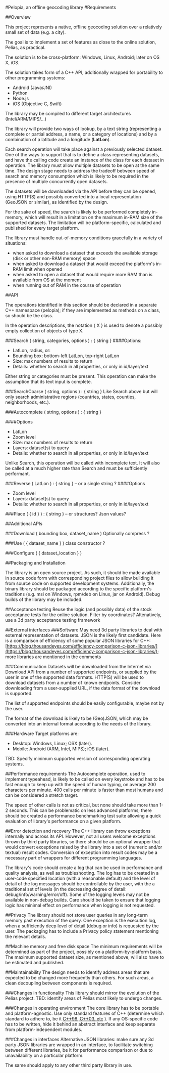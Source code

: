 #Pelopia, an offline geocoding library
#Requirements

##Overview

This project represents a native, offline geocoding solution over a relatively small set of data (e.g. a city).

The goal is to implement a set of features as close to the online solution, Pelias, as practical.

The solution is to be cross-platform: Windows, Linux, Android; later on OS X, iOS.

The solution takes form of a C++ API, additionally wrapped for portability to other programming systems:

- Android (Java/JNI)
- Python
- Node.js
- iOS (Objective C, Swift) 

The library may be compiled to different target architectures (Intel/ARM/MIPS/...)

The library will provide two ways of lookup, by a text string (representing a complete or partial address, a name, or a category of locations) and by a combination of a latitude and a longitude (**LatLon**). 

Each search operation will take place against a previously selected dataset. One of the ways to support that is to define a class representing datasets, and have the calling code create an instance of the class for each dataset in operation. The library must allow multiple datasets to be open at the same time. The design stage needs to address the tradeoff between speed of search and memory consumption which is likely to be required in the presence of multiple concurrently open datasets. 
    
The datasets will be downloaded via the API before they can be opened, using HTTP(S) and possibly converted into a local representation (GeoJSON or similar), as identified by the design.

For the sake of speed, the search is likely to be performed completely in-memory, which will result in a limitation on the maximum in-RAM size of the supported datasets. The limitation will be platform-specific, calculated and published for every target platform. 

The library must handle out-of-memory conditions gracefully in a variety of situations:

- when asked to download a dataset that exceeds the available storage (disk or other non-RAM memory) space
- when asked to download a dataset that would exceed the platform's in-RAM limit when opened
- when asked to open a dataset that would require more RAM than is available from OS at the moment
- when running out of RAM in the course of operation

##API

The operations identified in this section should be declared in a separate C++ namespace (pelopia); if they are implemented as methods on a class, so should be the class.

In the operation descriptions, the notation { X } is used to denote a possibly empty collection of objects of type X.  

###Search ( string, categories, options ) : { string }
####Options:
- LatLon, radius, or:
- Bounding box: bottom-left LatLon, top-right LatLon
- Size: max numbers of results to return
- Details: whether to search in all properties, or only in id/layer/text

Either string or categories must be present.
This operation can make the assumption that its text input is complete. 

###SearchCoarse ( string, options ) : { string }
 Like Search above but will only search administrative regions (countries, states, counties, neighborhoods, etc.).

###Autocomplete ( string, options ) : { string }

####Options
- LatLon
- Zoom level
- Size: max numbers of results to return
- Layers: dataset(s) to query
- Details: whether to search in all properties, or only in id/layer/text

Unlike Search, this operation will be called with incomplete text. It will also be called at a much higher rate than Search and must be sufficiently performant.  


###Reverse ( LatLon ) : { string } – or a single string ?
####Options
- Zoom level
- Layers: dataset(s) to query
- Details: whether to search in all properties, or only in id/layer/text

###Place ( { id } ) : { string } – or structures? Json values?


##Additional APIs

###Download ( bounding box, dataset_name )
Optionally compress ?

###Use ( { dataset_name } )
class constructor ?

###Configure ( { dataset_location } )


##Packaging and Installation

The library is an open source project. As such, it should be made available in source code form with corresponding project files to allow building it from source code on supported development systems. 
Additionally, the binary library should be packaged according to the specific platform's traditions (e.g. msi on Windows, rpm/deb on Linux, jar on Android). Debug builds of the library may be included.     

##Acceptance testing
Reuse the logic (and possibly data) of the stock acceptance tests for the online solution. Filter by coordinates?
Altenatively, use a 3d party acceptance testing framework

##External interfaces
###Software
May need 3d party libraries to deal with external representation of datasets. JSON is the likely first candidate. 
Here is a comparison of efficiency of some popular JSON libraries for C++: [https://blog.thousandeyes.com/efficiency-comparison-c-json-libraries/](https://blog.thousandeyes.com/efficiency-comparison-c-json-libraries/); more libraries are mentioned in the comments

###Communication
Datasets will be downloaded from the Internet via Download API from a number of supported endpoints, or supplied by the user in one of the supported data formats. 
HTTP(S) will be used to download datasets from a number of known endpoints. 
Consider downloading from a user-supplied URL, if the data format of the download is supported.

The list of supported endpoints should be easily configurable, maybe not by the user. 

The format of the download is likely to be (Geo)JSON, which may be converted into an internal format according to the needs of the library.

###Hardware
Target platforms are:
 
- Desktop: Windows, Linux; OSX (later). 
- Mobile: Android (ARM, Intel, MIPS); iOS (later).

TBD: Specify minimum supported version of corresponding operating systems.

##Performance requirements
The Autocomplete operation, used to implement typeahead, is likely to be called on every keystroke and has to be fast enough to keep up with the speed of human typing, on average 200 characters per minute. 400 calls per minute is faster than most humans and can be considered a stretch target.

The speed of other calls is not as critical, but none should take more than 1-2 seconds. This can be problematic on less advanced platforms; there should be created a performance benchmarking test suite allowing a quick evaluation of library's performance on a given platform. 

##Error detection and recovery
The C++ library can throw exceptions internally and across its API. However, not all users welcome exceptions thrown by third party libraries, so there should be an optional wrapper that would convert exceptions raised by the library into a set of (numeric and/or textual) result codes.
Conversion of exception into result codes may be a necessary part of wrappers for different programming languages.

The library's code should create a log that can be used in performance and quality analysis, as well as troubleshooting. The log has to be created in a user-code specified location (with a reasonable default) and the level of detail of the log messages should be controllable by the user, with the a traditional set of levels (in the decreasing degree of detail: debug/info/warning/error/off). Some of the logging levels may not be available in non-debug builds. Care should be taken to ensure that logging logic has minimal effect on performance when logging is not requested. 

##Privacy
The library should not store user queries in any long-term memory past execution of the query. One exception is the execution log, when a sufficiently deep level of detail (debug or info) is requested by the user. The packaging has to include a Privacy policy statement mentioning the relevant details.

##Machine memory and free disk space
The minimum requirements will be determined as part of the project, possibly on a platform-by-platform basis. The maximum supported dataset size, as mentioned above, will also have to be estimated and published.

##Maintainability
The design needs to identify address areas that are expected to be changed more frequently than others. For such areas, a clean decoupling between components is required. 

###Changes in functionality
This library should mirror the evolution of the Pelias project. 
TBD: identify areas of Pelias most likely to undergo changes. 

###Changes in operating environment
The core library has to be portable and platform-agnostic. Use only standard features of C++ (determine which standard to adhere to, be it  [C++98, C++03, etc](https://en.wikipedia.org/wiki/C%2B%2B) ). If any OS-specific code has to be written, hide it behind an abstract interface and keep separate from platform-independent modules. 
 
###Changes in interfaces
Alternative JSON libraries: make sure any 3d party JSON libraries are wrapped in an interface, to facilitate switching between different libraries, be it for performance comparison or due to unavailability on a particular platform.

The same should apply to any other third party library in use. 
